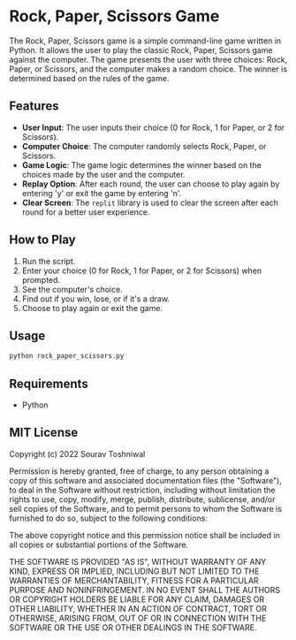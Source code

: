 # Rock, Paper, Scissors Game

The Rock, Paper, Scissors game is a simple command-line game written in Python. It allows the user to play the classic Rock, Paper, Scissors game against the computer. The game presents the user with three choices: Rock, Paper, or Scissors, and the computer makes a random choice. The winner is determined based on the rules of the game.

## Features

- **User Input**: The user inputs their choice (0 for Rock, 1 for Paper, or 2 for Scissors).
- **Computer Choice**: The computer randomly selects Rock, Paper, or Scissors.
- **Game Logic**: The game logic determines the winner based on the choices made by the user and the computer.
- **Replay Option**: After each round, the user can choose to play again by entering 'y' or exit the game by entering 'n'.
- **Clear Screen**: The `replit` library is used to clear the screen after each round for a better user experience.

## How to Play

1. Run the script.
2. Enter your choice (0 for Rock, 1 for Paper, or 2 for Scissors) when prompted.
3. See the computer's choice.
4. Find out if you win, lose, or if it's a draw.
5. Choose to play again or exit the game.

## Usage

```bash
python rock_paper_scissors.py
```

## Requirements

- Python


## MIT License

Copyright (c) 2022 Sourav Toshniwal

Permission is hereby granted, free of charge, to any person obtaining a copy of this software and associated documentation files (the "Software"), to deal in the Software without restriction, including without limitation the rights to use, copy, modify, merge, publish, distribute, sublicense, and/or sell copies of the Software, and to permit persons to whom the Software is furnished to do so, subject to the following conditions:

The above copyright notice and this permission notice shall be included in all copies or substantial portions of the Software.

THE SOFTWARE IS PROVIDED "AS IS", WITHOUT WARRANTY OF ANY KIND, EXPRESS OR IMPLIED, INCLUDING BUT NOT LIMITED TO THE WARRANTIES OF MERCHANTABILITY, FITNESS FOR A PARTICULAR PURPOSE AND NONINFRINGEMENT. IN NO EVENT SHALL THE AUTHORS OR COPYRIGHT HOLDERS BE LIABLE FOR ANY CLAIM, DAMAGES OR OTHER LIABILITY, WHETHER IN AN ACTION OF CONTRACT, TORT OR OTHERWISE, ARISING FROM, OUT OF OR IN CONNECTION WITH THE SOFTWARE OR THE USE OR OTHER DEALINGS IN THE SOFTWARE.
